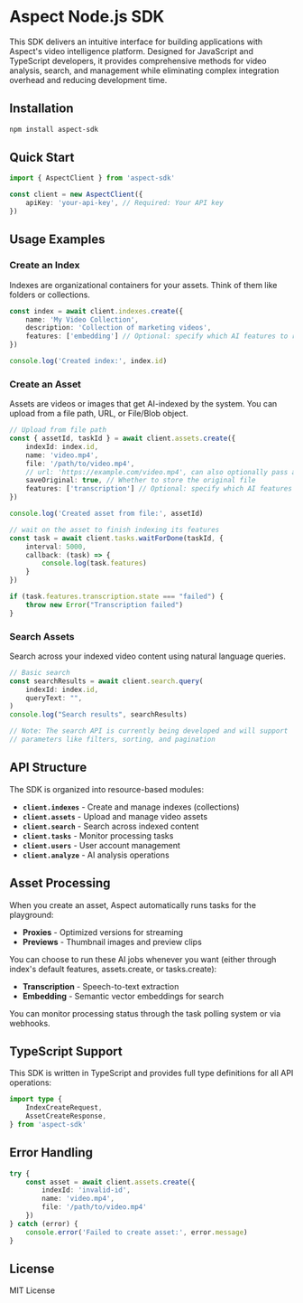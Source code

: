 # Aspect Node.js SDK

This SDK delivers an intuitive interface for building applications with Aspect's video intelligence platform. Designed for JavaScript and TypeScript developers, it provides comprehensive methods for video analysis, search, and management while eliminating complex integration overhead and reducing development time. 

## Installation

```bash
npm install aspect-sdk
```

## Quick Start

```typescript
import { AspectClient } from 'aspect-sdk'

const client = new AspectClient({
    apiKey: 'your-api-key', // Required: Your API key 
})
```

## Usage Examples

### Create an Index

Indexes are organizational containers for your assets. Think of them like folders or collections.

```typescript
const index = await client.indexes.create({
    name: 'My Video Collection',
    description: 'Collection of marketing videos',
    features: ['embedding'] // Optional: specify which AI features to run by default on all assets when they're created in this index
})

console.log('Created index:', index.id)
```

### Create an Asset

Assets are videos or images that get AI-indexed by the system. You can upload from a file path, URL, or File/Blob object.

```typescript
// Upload from file path
const { assetId, taskId } = await client.assets.create({
    indexId: index.id,
    name: 'video.mp4',
    file: '/path/to/video.mp4',
    // url: 'https://example.com/video.mp4', can also optionally pass a url instead of file to assets.create
    saveOriginal: true, // Whether to store the original file
    features: ['transcription'] // Optional: specify which AI features to additionally run specifically for this asset (union with index default features)
})

console.log('Created asset from file:', assetId)

// wait on the asset to finish indexing its features
const task = await client.tasks.waitForDone(taskId, {
    interval: 5000,
    callback: (task) => {
        console.log(task.features)
    }
})

if (task.features.transcription.state === "failed") {
    throw new Error("Transcription failed")
}
```

### Search Assets

Search across your indexed video content using natural language queries.

```typescript
// Basic search
const searchResults = await client.search.query(
    indexId: index.id,
    queryText: "",
)
console.log("Search results", searchResults)

// Note: The search API is currently being developed and will support
// parameters like filters, sorting, and pagination
```

## API Structure

The SDK is organized into resource-based modules:

- **`client.indexes`** - Create and manage indexes (collections)
- **`client.assets`** - Upload and manage video assets
- **`client.search`** - Search across indexed content
- **`client.tasks`** - Monitor processing tasks
- **`client.users`** - User account management
- **`client.analyze`** - AI analysis operations

## Asset Processing

When you create an asset, Aspect automatically runs tasks for the playground:

- **Proxies** - Optimized versions for streaming
- **Previews** - Thumbnail images and preview clips

You can choose to run these AI jobs whenever you want (either through index's default features, assets.create, or tasks.create):

- **Transcription** - Speech-to-text extraction
- **Embedding** - Semantic vector embeddings for search

You can monitor processing status through the task polling system or via webhooks.

## TypeScript Support

This SDK is written in TypeScript and provides full type definitions for all API operations:

```typescript
import type { 
    IndexCreateRequest,
    AssetCreateResponse,
} from 'aspect-sdk'
```

## Error Handling

```typescript
try {
    const asset = await client.assets.create({
        indexId: 'invalid-id',
        name: 'video.mp4',
        file: '/path/to/video.mp4'
    })
} catch (error) {
    console.error('Failed to create asset:', error.message)
}
```

## License

MIT License
